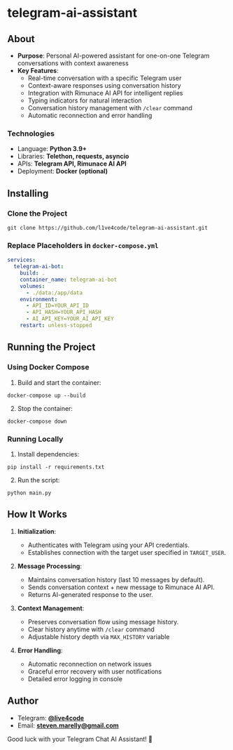 # telegram-ai-assistant

## About

- **Purpose**: Personal AI-powered assistant for one-on-one Telegram conversations with context awareness
- **Key Features**:
  - Real-time conversation with a specific Telegram user
  - Context-aware responses using conversation history
  - Integration with Rimunace AI API for intelligent replies
  - Typing indicators for natural interaction
  - Conversation history management with `/clear` command
  - Automatic reconnection and error handling

### Technologies

* Language: **Python 3.9+**
* Libraries: **Telethon, requests, asyncio**
* APIs: **Telegram API, Rimunace AI API**
* Deployment: **Docker (optional)**

## Installing

### Clone the Project

```shell
git clone https://github.com/l1ve4code/telegram-ai-assistant.git
```

### Replace Placeholders in `docker-compose.yml`

```yaml
services:
  telegram-ai-bot:
    build: .
    container_name: telegram-ai-bot
    volumes:
      - ./data:/app/data
    environment:
      - API_ID=YOUR_API_ID
      - API_HASH=YOUR_API_HASH
      - AI_API_KEY=YOUR_AI_API_KEY
    restart: unless-stopped
```

## Running the Project

### Using Docker Compose

1. Build and start the container:

```shell
docker-compose up --build
```

2. Stop the container:

```shell
docker-compose down
```

### Running Locally

1. Install dependencies:

```shell
pip install -r requirements.txt
```

2. Run the script:

```shell
python main.py
```

## How It Works

1. **Initialization**:
   - Authenticates with Telegram using your API credentials.
   - Establishes connection with the target user specified in `TARGET_USER`.

2. **Message Processing**:
   - Maintains conversation history (last 10 messages by default).
   - Sends conversation context + new message to Rimunace AI API.
   - Returns AI-generated response to the user.

3. **Context Management**:
   - Preserves conversation flow using message history.
   - Clear history anytime with `/clear` command
   - Adjustable history depth via `MAX_HISTORY` variable

4. **Error Handling**:
   - Automatic reconnection on network issues
   - Graceful error recovery with user notifications
   - Detailed error logging in console

## Author

* Telegram: **[@live4code](https://t.me/live4code)**
* Email: **steven.marelly@gmail.com**

Good luck with your Telegram Chat AI Assistant! 🚀